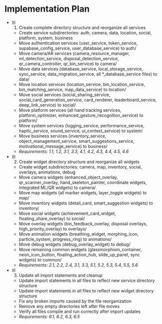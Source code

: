 # Implementation Plan

- [x] 1. Create complete directory structure and reorganize all services
  - Create service subdirectories: auth, camera, data, location, social, platform, system, business
  - Move authentication services (user_service, token_service, supabase_config_service, user_database_service) to auth/
  - Move camera/AR services (camera_resource_manager, ml_detection_service, disposal_detection_service, qr_camera_controller, qr_bin_service) to camera/
  - Move data services (database_service, local_storage_service, sync_service, data_migration_service, all *_database_service files) to data/
  - Move location services (location_service, bin_location_service, bin_matching_service, map_data_service) to location/
  - Move social services (social_sharing_service, social_card_generation_service, card_renderer, leaderboard_service, deep_link_service) to social/
  - Move platform services (all hand tracking services, platform_optimizer, enhanced_gesture_recognition_service) to platform/
  - Move system services (logging_service, performance_service, haptic_service, sound_service, ui_context_service) to system/
  - Move business services (inventory_service, object_management_service, smart_suggestions_service, motivational_message_service) to business/
  - _Requirements: 1.1, 1.2, 3.1, 3.3, 4.1, 4.2, 4.3, 4.4, 4.5, 4.6_

- [x] 2. Create widget directory structure and reorganize all widgets
  - Create widget subdirectories: camera, map, inventory, social, overlays, animations, debug
  - Move camera widgets (enhanced_object_overlay, qr_scanner_overlay, hand_skeleton_painter, coordinate widgets, integrated ML/QR widgets) to camera/
  - Move map widgets (all marker widgets, layer_toggle widgets) to map/
  - Move inventory widgets (detail_card, smart_suggestion widgets) to inventory/
  - Move social widgets (achievement_card_widget, floating_share_overlay) to social/
  - Move overlay widgets (bin_feedback_overlay, disposal overlays, high_priority_overlay) to overlays/
  - Move animation widgets (breathing_widget, morphing_icon, particle_system, progress_ring) to animations/
  - Move debug widgets (debug_overlay_widget) to debug/
  - Move remaining common widgets (glassmorphism_container, neon_icon_button, floating_action_hub, slide_up_panel, sync widgets) to common/
  - _Requirements: 2.1, 2.2, 2.4, 3.1, 3.3, 5.1, 5.2, 5.3, 5.4, 5.5, 5.6_

- [x] 3. Update all import statements and cleanup
  - Update import statements in all files to reflect new service directory structure
  - Update import statements in all files to reflect new widget directory structure
  - Fix any broken imports caused by the file reorganization
  - Remove any empty directories left after file moves
  - Verify all files compile and run correctly after import updates
  - _Requirements: 6.1, 6.2, 6.3, 6.5_